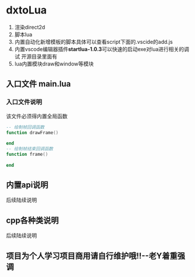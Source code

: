 # dxtoLua
1. 渲染direct2d  
2. 脚本lua  
3. 内置自动化新增模板的脚本具体可以查看script下面的.vscide的add.js  
4. 内置vscode编辑器插件**startlua-1.0.3**可以快速的启动exe对lua进行相关的调试 开源目录里面有
5. lua内置模块draw和window等模块  

## 入口文件 main.lua 
### 入口文件说明
该文件必须得内置全局函数
```lua
-- 绘制帧回调函数
function drawFrame()
    
end
-- 绘制帧结束回调函数
function frame()
    
end
```
## 内置api说明
后续陆续说明

## cpp各种类说明
后续陆续说明



## **项目为个人学习项目商用请自行维护哦!!**--老Y着重强调